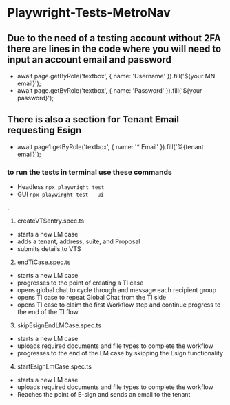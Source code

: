 # Playwright-Tests-MetroNav

## Due to the need of a testing account without 2FA there are lines in the code where you will need to input an account email and password
  - await page.getByRole('textbox', { name: 'Username' }).fill('${your MN email}');
  - await page.getByRole('textbox', { name: 'Password' }).fill('${your password}');
## There is also a section for Tenant Email requesting Esign
  - await page1.getByRole('textbox', { name: '* Email' }).fill('%{tenant email}');

### to run the tests in terminal use these commands
- Headless
```npx playwright test```
- GUI
```npx playwirght test --ui```

.
1. createVTSentry.spec.ts
  - starts a new LM case
  - adds a tenant, address, suite, and Proposal
  - submits details to VTS
2. endTiCase.spec.ts
  - starts a new LM case
  - progresses to the point of creating a TI case
  - opens global chat to cycle through and message each recipient group
  - opens TI case to repeat Global Chat from the TI side
  - opens TI case to claim the first Workflow step and continue progress to the end of the TI flow
3. skipEsignEndLMCase.spec.ts
  - starts a new LM case
  - uploads required documents and file types to complete the workflow
  - progresses to the end of the LM case by skipping the Esign functionality
4. startEsignLmCase.spec.ts
  - starts a new LM case
  - uploads required documents and file types to complete the workflow
  - Reaches the point of E-sign and sends an email to the tenant

